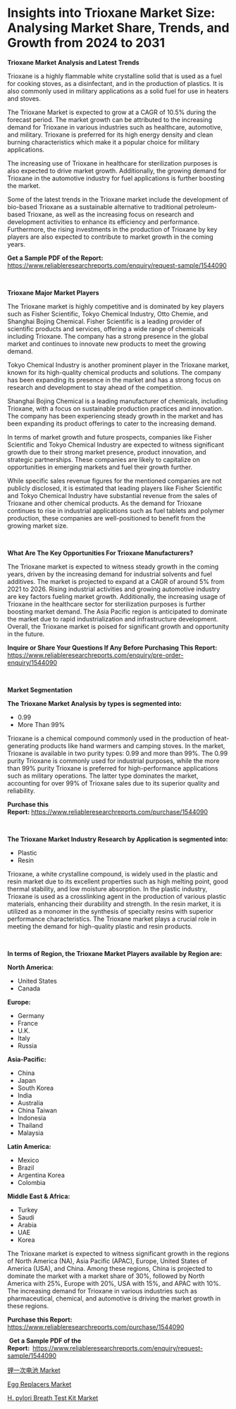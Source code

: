 <p><h1>Insights into Trioxane Market Size: Analysing Market Share, Trends, and Growth from 2024 to 2031</h1></p><p><strong>Trioxane Market Analysis and Latest Trends</strong></p>
<p><p>Trioxane is a highly flammable white crystalline solid that is used as a fuel for cooking stoves, as a disinfectant, and in the production of plastics. It is also commonly used in military applications as a solid fuel for use in heaters and stoves.</p><p>The Trioxane Market is expected to grow at a CAGR of 10.5% during the forecast period. The market growth can be attributed to the increasing demand for Trioxane in various industries such as healthcare, automotive, and military. Trioxane is preferred for its high energy density and clean burning characteristics which make it a popular choice for military applications.</p><p>The increasing use of Trioxane in healthcare for sterilization purposes is also expected to drive market growth. Additionally, the growing demand for Trioxane in the automotive industry for fuel applications is further boosting the market.</p><p>Some of the latest trends in the Trioxane market include the development of bio-based Trioxane as a sustainable alternative to traditional petroleum-based Trioxane, as well as the increasing focus on research and development activities to enhance its efficiency and performance. Furthermore, the rising investments in the production of Trioxane by key players are also expected to contribute to market growth in the coming years.</p></p>
<p><strong>Get a Sample PDF of the Report:&nbsp;</strong> <a href="https://www.reliableresearchreports.com/enquiry/request-sample/1544090">https://www.reliableresearchreports.com/enquiry/request-sample/1544090</a></p>
<p>&nbsp;</p>
<p><strong>Trioxane Major Market Players</strong></p>
<p><p>The Trioxane market is highly competitive and is dominated by key players such as Fisher Scientific, Tokyo Chemical Industry, Otto Chemie, and Shanghai Bojing Chemical. Fisher Scientific is a leading provider of scientific products and services, offering a wide range of chemicals including Trioxane. The company has a strong presence in the global market and continues to innovate new products to meet the growing demand.</p><p>Tokyo Chemical Industry is another prominent player in the Trioxane market, known for its high-quality chemical products and solutions. The company has been expanding its presence in the market and has a strong focus on research and development to stay ahead of the competition.</p><p>Shanghai Bojing Chemical is a leading manufacturer of chemicals, including Trioxane, with a focus on sustainable production practices and innovation. The company has been experiencing steady growth in the market and has been expanding its product offerings to cater to the increasing demand.</p><p>In terms of market growth and future prospects, companies like Fisher Scientific and Tokyo Chemical Industry are expected to witness significant growth due to their strong market presence, product innovation, and strategic partnerships. These companies are likely to capitalize on opportunities in emerging markets and fuel their growth further.</p><p>While specific sales revenue figures for the mentioned companies are not publicly disclosed, it is estimated that leading players like Fisher Scientific and Tokyo Chemical Industry have substantial revenue from the sales of Trioxane and other chemical products. As the demand for Trioxane continues to rise in industrial applications such as fuel tablets and polymer production, these companies are well-positioned to benefit from the growing market size.</p></p>
<p>&nbsp;</p>
<p><strong>What Are The Key Opportunities For Trioxane Manufacturers?</strong></p>
<p><p>The Trioxane market is expected to witness steady growth in the coming years, driven by the increasing demand for industrial solvents and fuel additives. The market is projected to expand at a CAGR of around 5% from 2021 to 2026. Rising industrial activities and growing automotive industry are key factors fueling market growth. Additionally, the increasing usage of Trioxane in the healthcare sector for sterilization purposes is further boosting market demand. The Asia Pacific region is anticipated to dominate the market due to rapid industrialization and infrastructure development. Overall, the Trioxane market is poised for significant growth and opportunity in the future.</p></p>
<p><strong>Inquire or Share Your Questions If Any Before Purchasing This Report:</strong> <a href="https://www.reliableresearchreports.com/enquiry/pre-order-enquiry/1544090">https://www.reliableresearchreports.com/enquiry/pre-order-enquiry/1544090</a></p>
<p>&nbsp;</p>
<p><strong>Market Segmentation</strong></p>
<p><strong>The Trioxane Market Analysis by types is segmented into:</strong></p>
<p><ul><li>0.99</li><li>More Than 99%</li></ul></p>
<p><p>Trioxane is a chemical compound commonly used in the production of heat-generating products like hand warmers and camping stoves. In the market, Trioxane is available in two purity types: 0.99 and more than 99%. The 0.99 purity Trioxane is commonly used for industrial purposes, while the more than 99% purity Trioxane is preferred for high-performance applications such as military operations. The latter type dominates the market, accounting for over 99% of Trioxane sales due to its superior quality and reliability.</p></p>
<p><strong>Purchase this Report:&nbsp;</strong><a href="https://www.reliableresearchreports.com/purchase/1544090">https://www.reliableresearchreports.com/purchase/1544090</a></p>
<p>&nbsp;</p>
<p><strong>The Trioxane Market Industry Research by Application is segmented into:</strong></p>
<p><ul><li>Plastic</li><li>Resin</li></ul></p>
<p><p>Trioxane, a white crystalline compound, is widely used in the plastic and resin market due to its excellent properties such as high melting point, good thermal stability, and low moisture absorption. In the plastic industry, Trioxane is used as a crosslinking agent in the production of various plastic materials, enhancing their durability and strength. In the resin market, it is utilized as a monomer in the synthesis of specialty resins with superior performance characteristics. The Trioxane market plays a crucial role in meeting the demand for high-quality plastic and resin products.</p></p>
<p>&nbsp;</p>
<p><strong>In terms of Region, the Trioxane Market Players available by Region are:</strong></p>
<p>
    <p> <strong> North America: </strong>
        <ul>
            <li>United States</li>
            <li>Canada</li>
        </ul>
        </p> 
    <p> <strong> Europe: </strong>
        <ul>
            <li>Germany</li>
            <li>France</li>
            <li>U.K.</li>
            <li>Italy</li>
            <li>Russia</li>
        </ul>
        </p> 
    <p> <strong> Asia-Pacific: </strong>
        <ul>
            <li>China</li>
            <li>Japan</li>
            <li>South Korea</li>
            <li>India</li>
            <li>Australia</li>
            <li>China Taiwan</li>
            <li>Indonesia</li>
            <li>Thailand</li>
            <li>Malaysia</li>
        </ul>
        </p> 
    <p> <strong> Latin America: </strong>
        <ul>
            <li>Mexico</li>
            <li>Brazil</li>
            <li>Argentina Korea</li>
            <li>Colombia</li>
        </ul>
        </p> 
    <p> <strong> Middle East & Africa: </strong>
        <ul>
            <li>Turkey</li>
            <li>Saudi</li>
            <li>Arabia</li>
            <li>UAE</li>
            <li>Korea</li>
        </ul>
    </p>
    </p>
<p><p>The Trioxane market is expected to witness significant growth in the regions of North America (NA), Asia Pacific (APAC), Europe, United States of America (USA), and China. Among these regions, China is projected to dominate the market with a market share of 30%, followed by North America with 25%, Europe with 20%, USA with 15%, and APAC with 10%. The increasing demand for Trioxane in various industries such as pharmaceutical, chemical, and automotive is driving the market growth in these regions.</p></p>
<p><strong>Purchase this Report: </strong><a href="https://www.reliableresearchreports.com/purchase/1544090">https://www.reliableresearchreports.com/purchase/1544090</a></p>
<p>&nbsp;<strong>Get a Sample PDF of the Report:&nbsp;&nbsp;</strong><a href="https://www.reliableresearchreports.com/enquiry/request-sample/1544090">https://www.reliableresearchreports.com/enquiry/request-sample/1544090</a></p>
<p><strong></strong></p>
<p><p><a href="https://view.publitas.com/reportprime-1/decoding-the-li-ci-dian-chi-market-a-deep-dive-into-the-latest-market-trends-market-segmentation-and-competitive-analysis/">锂一次电池 Market</a></p><p><a href="https://view.publitas.com/reportprime-1/egg-replacers-market-research-report-unlocks-analysis-on-the-market-financial-status-market-size-and-market-revenue-upto-2031/">Egg Replacers Market</a></p><p><a href="https://view.publitas.com/reportprime-1/h-pylori-breath-test-kit-market-share-market-new-trends-analysis-report-by-type-by-application-by-end-use-by-region-and-segment-forecasts-2023-2030/">H. pylori Breath Test Kit Market</a></p></p>